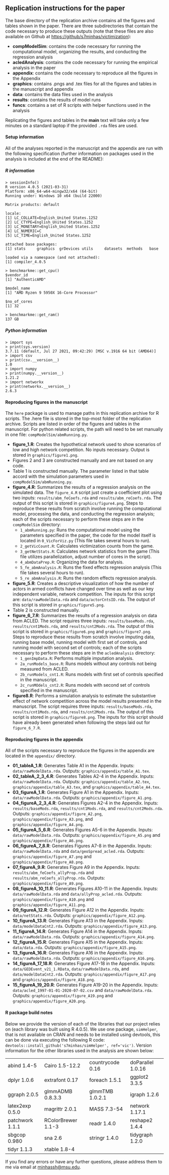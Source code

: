 ## Replication instructions for the paper

The base directory of the replication archive contains all the figures and tables shown in the paper. There are three  subdirectories that contain the code necessary to produce these outputs (note that these files are also available on Github at [https://github/s7minhas/victimization](https://github.com/s7minhas/victimization)):

- **compModelSim**: contains the code necessary for running the computational model, organizing the results, and conducting the regression analysis
- **acledAnalysis**: contains the code necessary for running the empirical analysis in the paper
- **appendix**: contains the code necessary to reproduce all the figures in the Appendix
- **graphics**: contains .pngs and .tex files for all the figures and tables in the manuscript and appendix
- **data**: contains the data files used in the analysis
- **results**: contains the results of model runs
- **funcs**: contains a set of R scripts with helper functions used in the analysis

Replicating the figures and tables in the **main** text will take only a few minutes on a standard laptop if the provided `.rda` files are used.

#### Setup information

All of the analyses reported in the manuscript and the appendix are run with the following specification (further information on packages used in the analysis is included at the end of the README):

##### R information

```
> sessionInfo()
R version 4.0.5 (2021-03-31)
Platform: x86_64-w64-mingw32/x64 (64-bit)
Running under: Windows 10 x64 (build 22000)

Matrix products: default

locale:
[1] LC_COLLATE=English_United States.1252
[2] LC_CTYPE=English_United States.1252
[3] LC_MONETARY=English_United States.1252
[4] LC_NUMERIC=C
[5] LC_TIME=English_United States.1252

attached base packages:
[1] stats     graphics  grDevices utils     datasets  methods   base

loaded via a namespace (and not attached):
[1] compiler_4.0.5

> benchmarkme::get_cpu()
$vendor_id
[1] "AuthenticAMD"

$model_name
[1] "AMD Ryzen 9 5950X 16-Core Processor"

$no_of_cores
[1] 32

> benchmarkme::get_ram()
137 GB
```

##### Python information

```
> import sys
> print(sys.version)
3.7.11 (default, Jul 27 2021, 09:42:29) [MSC v.1916 64 bit (AMD64)]
> import csv
> print(csv.__version__)
1.0
> import numpy
> print(numpy.__version__)
1.21.2
> import networkx
> print(networkx.__version__)
2.6.3
```

#### Reproducing figures in the manuscript

The `here` package is used to manage paths in this replication archive for R scripts. The .here file is stored in the top-most folder of the replication archive. Scripts are listed in order of the figures and tables in the manuscript. For python related scripts, the path will need to be set manually in one file: `compModelSim/abmRunning.py`.

- **figure_1.R**: Creates the hypothetical network used to show scenarios of low and high network competition. No inputs necessary. Output is stored in `graphics/figure1.png`.
- Figures 2 and 3 are constructed manually and are not based on any code.
- Table 1 is constructed manually. The parameter listed in that table accord with the simulation parameters used in `compModelSim/abmRunning.py`.
- **figure_4.R**: Summarizes the results of a regression analysis on the simulated data. The `figure_4.R` script just create a coefficient plot using two inputs: `results/abm_feCoefs.rda` and `results/abm_reCoefs.rda`. The output of this script is stored in `graphics/figure4.png`. Steps to reproduce these results from scratch involve running the computational model, processing the data, and conducting the regression analysis; each of the scripts necessary to perform these steps are in the `compModelSim` directory:
  - `1_abmRunning.py`: Runs the computational model using the parameters specified in the paper, the code for the model itself is located in `0_VicForViz.py` (This file takes several hours to run).
  - `2_getVicCount.R`: Calculates victimization counts from the game.
  - `3_getNetStats.R`: Calculates network statistics from the game (This file utilizes parallelization, adjust number of cores in the script).
  - `4_abmDataPrep.R`: Organizing the data for analysis.
  - `5_fe_abmAnalysis.R`: Runs the fixed effects regression analysis (This file takes several hours to run).
  - `5_re_abmAnalysis.R`: Runs the random effects regression analysis.
- **figure_5.R**: Creates a descriptive visualization of how the number of actors in armed conflicts have changed over time as well as our key independent variable, network competition. The inputs for this script are: `data/rawModelData.rda` and `data/actorCntsID.rda`. The output of this script is stored in `graphics/figure5.png`.
- Table 2 is constructed manually.
- **figure_6_7.R**: Summarizes the results of a regression analysis on data from ACLED. The script requires three inputs: `results/baseMods.rda`, `results/cnt1Mods.rda`, and `results/cnt2Mods.rda`. The output of this script is stored in `graphics/figure6.png` and `graphics/figure7.png`. Steps to reproduce these results from scratch involve imputing data, running base model, running model with first set of controls, and running model with second set of controls; each of the scripts necessary to perform these steps are in the `acledAnalysis` directory:
  - `1_genImpData.R`: Performs multiple imputation analysis.
  - `2a_runModels_base.R`: Runs models without any controls not being measured from ACLED.
  - `2b_runModels_cnt1.R`: Runs models with first set of controls specified in the manuscript.
  - `2c_runMOdels_cnt2.R`: Runs models with second set of controls specified in the manuscript.
- **figure8.R**: Performs a simulation analysis to estimate the substantive effect of network competition across the model results presented in the manuscript. The script requires three inputs: `results/baseMods.rda`, `results/cnt1Mods.rda`, and `results/cnt2Mods.rda`. The output of this script is stored in `graphics/figure8.png`. The inputs for this script should have already been generated when following the steps laid out for `figure_6_7.R`.

#### Reproducing figures in the appendix

All of the scripts necessary to reproduce the figures in the appendix are located in the `appendix/` directory.

- **01_tableA_1.R**: Generates Table A1 in the Appendix. Inputs: `data/rawModelData.rda`. Outputs: `graphics/appendix/table_A1.tex`.
- **02_tableA_2_3_4.R**: Generates Tables A2-4 in the Appendix. Inputs: `data/rawModelData.rda`. Outputs: `graphics/appendix/table_A2.tex`, `graphics/appendix/table_A3.tex`, and `graphics/appendix/table_A4.tex`.
- **03_figureA_1.R**: Generates Figure A1 in the Appendix. Inputs: `data/rawModelData.rda`. Outputs: `graphics/appendix/figure_A1.png`.
- **04_figureA_2_3_4.R**: Generates Figures A2-4 in the Appendix. Inputs: `results/baseMods.rda`, `results/cnt1Mods.rda`, and `results/cnt2Mods.rda`. Outputs: `graphics/appendix/figure_A2.png`, `graphics/appendix/figure_A3.png`, and `graphics/appendix/figure_A4.png`.
- **05_figureA_5_6.R**: Generates Figures A5-6 in the Appendix. Inputs: `data/rawModelData.rda`. Outputs: `graphics/appendix/figure_A5.png` and `graphics/appendix/figure_A6.png`.
- **06_figureA_7_8.R**: Generates Figures A7-8 in the Appendix. Inputs: `data/rawModelData.rda` and `data/geoSpread_acled.rda`. Outputs: `graphics/appendix/figure_A7.png` and `graphics/appendix/figure_A8.png`.
- **07_figureA_9.R**: Generates Figure A9 in the Appendix. Inputs: `results/abm_feCoefs_allyProp.rda` and `results/abm_reCoefs_allyProp.rda`. Outputs: `graphics/appendix/figure_A9.png`.
- **08_figureA_10_11.R**: Generates Figures A10-11 in the Appendix. Inputs: `data/rawModelData.rda` and `data/allyProp_acled.rda`. Outputs: `graphics/appendix/figure_A10.png` and `graphics/appendix/figure_A11.png`.
- **09_figureA_12.R**: Generates Figure A12 in the Appendix. Inputs: `data/netStats.rda`. Outputs: `graphics/appendix/figure_A12.png`.
- **10_figureA_13.R**: Generates Figure A13 in the Appendix. Inputs: `data/modelDataCnt2.rda`. Outputs: `graphics/appendix/figure_A13.png`.
- **11_figureA_14.R**: Generates Figure A14 in the Appendix. Inputs: `data/rawModelData.rda`. Outputs: `graphics/appendix/figure_A14.png`.
- **12_figureA_15.R**: Generates Figure A15 in the Appendix. Inputs: `data/data.rda`. Outputs: `graphics/appendix/figure_A15.png`.
- **13_figureA_16.R**: Generates Figure A16 in the Appendix. Inputs: `data/rawModelData.rda`. Outputs: `graphics/appendix/figure_A16.png`.
- **14_figureA_17_18.R**: Generates Figure A17-18 in the Appendix. Inputs: `data/GEDEvent_v21_1.RData`, `data/rawModelData.rda`, and `data/modelDataCnt2.rda`. Outputs: `graphics/appendix/figure_A17.png` and `graphics/appendix/figure_A18.png`.
- **15_figureA_19_20.R**: Generates Figure A19-20 in the Appendix. Inputs: `data/acled_1997-01-01-2020-07-02.csv` and `data/rawModelData.rda`. Outputs: `graphics/appendix/figure_A19.png` and `graphics/appendix/figure_A20.png`.


#### R package build notes

Below we provide the version of each of the libraries that our project relies on (each library was built using R 4.0.5). We use one package, `simHelper`, that is not available on CRAN and needs to be installed using devtools, this can be done via executing the following R code: `devtools::install_github('s7minhas/simHelper', ref='vic')`. Version information for the other libraries used in the analysis are shown below:

|                |                   |                 |                  |
|:---------------|:------------------|:----------------|:-----------------|
|abind 1.4-5     |Cairo 1.5-12.2     |countrycode 0.16 |doParallel 1.0.16 |
|dplyr 1.0.6     |extrafont 0.17     |foreach 1.5.1    |ggplot2 3.3.5     |
|ggraph 2.0.5    |glmmADMB 0.8.3.3   |glmmTMB 1.0.2.1  |igraph 1.2.6      |
|latex2exp 0.5.0 |magrittr 2.0.1     |MASS 7.3-54      |network 1.17.1    |
|patchwork 1.1.1 |RColorBrewer 1.1-3 |readr 1.4.0      |reshape2 1.4.4    |
|sbgcop 0.980    |sna 2.6            |stringr 1.4.0    |tidygraph 1.2.0   |
|tidyr 1.1.3     |xtable 1.8-4       |                 |                  |


If you find any errors or have any further questions, please address them to me via email at minhassh@msu.edu.

